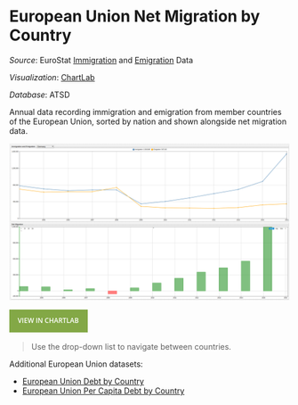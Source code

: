 # European Union Net Migration by Country

_Source_: EuroStat [Immigration](https://ec.europa.eu/eurostat/tgm/table.do?tab=table&init=1&language=en&pcode=tps00176&plugin=1) and [Emigration](https://ec.europa.eu/eurostat/tgm/table.do?tab=table&init=1&language=en&pcode=tps00177&plugin=1) Data

_Visualization_: [ChartLab](https://apps.axibase.com/chartlab)

_Database_: ATSD

Annual data recording immigration and emigration from member countries of the European Union, sorted by nation and shown alongside
net migration data.

![](./images/mig-01.png)

[![View in ChartLab](./images/button.png)](https://apps.axibase.com/chartlab/574349d5/3/#fullscreen)

> Use the drop-down list to navigate between countries.

Additional European Union datasets:

* [European Union Debt by Country](../eu-debt/README.md)
* [European Union Per Capita Debt by Country](../eu-debt-per-capita/README.md)
